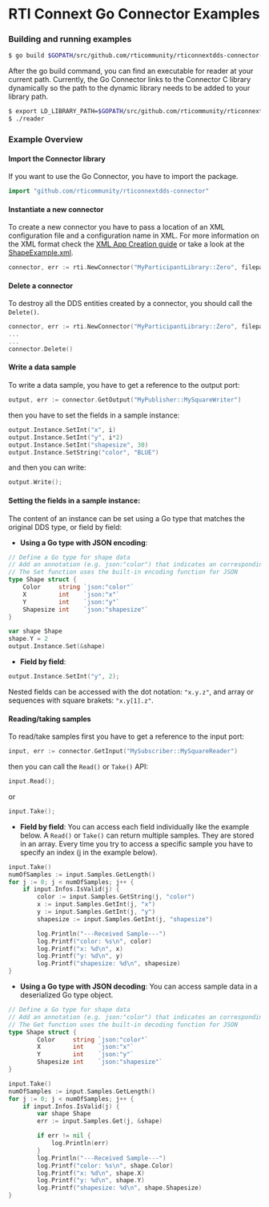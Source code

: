 RTI Connext Go Connector Examples
========

### Building and running examples
``` bash
$ go build $GOPATH/src/github.com/rticommunity/rticonnextdds-connector-go/examples/simple_reader/reader.go
```
After the go build command, you can find an executable for reader at your current path. 
Currently, the Go Connector links to the Connector C library dynamically so the path to the dynamic library needs to be added to your library path. 
``` bash
$ export LD_LIBRARY_PATH=$GOPATH/src/github.com/rticommunity/rticonnextdds-connector-go/rticonnextdds-connector/lib/x64Linux2.6gcc4.4.5:$LD_LIBRARY_PATH
$ ./reader
```

### Example Overview
#### Import the Connector library
If you want to use the Go Connector, you have to import the package.

```go
import "github.com/rticommunity/rticonnextdds-connector"
```

#### Instantiate a new connector
To create a new connector you have to pass a location of an XML configuration file and a configuration name in XML. For more information on the XML format check the [XML App Creation guide](https://community.rti.com/static/documentation/connext-dds/6.0.0/doc/manuals/connext_dds/xml_application_creation/RTI_ConnextDDS_CoreLibraries_XML_AppCreation_GettingStarted.pdf) or take a look at the [ShapeExample.xml](ShapeExample.xml).

```go
connector, err := rti.NewConnector("MyParticipantLibrary::Zero", filepath)
```
#### Delete a connector
To destroy all the DDS entities created by a connector, you should call the `Delete()`.

```go
connector, err := rti.NewConnector("MyParticipantLibrary::Zero", filepath)
...
...
connector.Delete()
```

#### Write a data sample
To write a data sample, you have to get a reference to the output port:

```go
output, err := connector.GetOutput("MyPublisher::MySquareWriter")
```

then you have to set the fields in a sample instance:

```go
output.Instance.SetInt("x", i)
output.Instance.SetInt("y", i*2)
output.Instance.SetInt("shapesize", 30)
output.Instance.SetString("color", "BLUE")
```

and then you can write:

```go
output.Write();
```

#### Setting the fields in a sample instance:
The content of an instance can be set using a Go type that matches the original DDS type, or field by field:

* **Using a Go type with JSON encoding**:

```go
// Define a Go type for shape data
// Add an annotation (e.g. json:"color") that indicates an corresponding field in a DDS type
// The Set function uses the built-in encoding function for JSON
type Shape struct {
	Color     string `json:"color"`
	X         int    `json:"x"`
	Y         int    `json:"y"`
	Shapesize int    `json:"shapesize"`
}

var shape Shape
shape.Y = 2
output.Instance.Set(&shape)
```

 * **Field by field**:

```go
output.Instance.SetInt("y", 2);
```

Nested fields can be accessed with the dot notation: `"x.y.z"`, and array or sequences with square brakets: `"x.y[1].z"`. 

#### Reading/taking samples
To read/take samples first you have to get a reference to the input port:

```go
input, err := connector.GetInput("MySubscriber::MySquareReader")
```

then you can call the `Read()` or `Take()` API:

```go
input.Read();
```

 or

```go
input.Take();
```

 * **Field by field**:
You can access each field individually like the example below. 
A `Read()` or `Take()` can return multiple samples. They are stored in an array. 
Every time you try to access a specific sample you have to specify an index (j in the example below).

```go
input.Take()
numOfSamples := input.Samples.GetLength()
for j := 0; j < numOfSamples; j++ {
    if input.Infos.IsValid(j) {
        color := input.Samples.GetString(j, "color")
        x := input.Samples.GetInt(j, "x")
        y := input.Samples.GetInt(j, "y")
        shapesize := input.Samples.GetInt(j, "shapesize")

        log.Println("---Received Sample---")
        log.Printf("color: %s\n", color)
        log.Printf("x: %d\n", x)
        log.Printf("y: %d\n", y)
        log.Printf("shapesize: %d\n", shapesize)
}
```

 * **Using a Go type with JSON decoding**:
You can access sample data in a deserialized Go type object.  

```go
// Define a Go type for shape data
// Add an annotation (e.g. json:"color") that indicates an corresponding field in a DDS type
// The Get function uses the built-in decoding function for JSON
type Shape struct {
        Color     string `json:"color"`
        X         int    `json:"x"`
        Y         int    `json:"y"`
        Shapesize int    `json:"shapesize"`
}

input.Take()
numOfSamples := input.Samples.GetLength()
for j := 0; j < numOfSamples; j++ {
    if input.Infos.IsValid(j) {
        var shape Shape
        err := input.Samples.Get(j, &shape)

        if err != nil {
            log.Println(err)
        }
        log.Println("---Received Sample---")
        log.Printf("color: %s\n", shape.Color)
        log.Printf("x: %d\n", shape.X)
        log.Printf("y: %d\n", shape.Y)
        log.Printf("shapesize: %d\n", shape.Shapesize)
}

```
